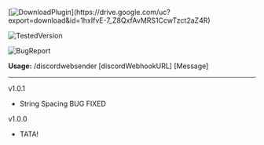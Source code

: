 [![DownloadPlugin](https://img.shields.io/badge/Download%20Plugin%20(Click!)-v1.0.1-brightgreen)](https://drive.google.com/uc?export=download&id=1hxIfvE-7_Z8QxfAvMRS1CcwTzct2aZ4R)

![TestedVersion](https://img.shields.io/badge/Tested%20Minecraft%20Version%20(Spigot)-1.18-blue)

![BugReport](https://img.shields.io/badge/Bug%20Report-x64%235913-orange)

**Usage:** /discordwebsender [discordWebhookURL] [Message]
 

----------------------------------------------
v1.0.1 
- String Spacing BUG FIXED


v1.0.0
- TATA!
